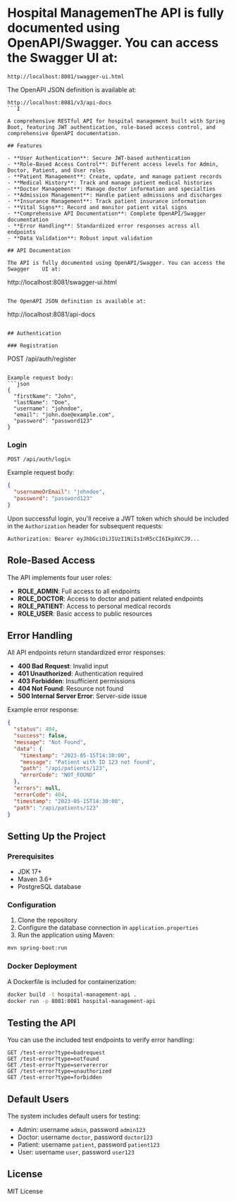 # Hospital ManagemenThe API is fully documented using OpenAPI/Swagger. You can access the Swagger UI at:

```
http://localhost:8081/swagger-ui.html
```

The OpenAPI JSON definition is available at:

```
http://localhost:8081/v3/api-docs
```I

A comprehensive RESTful API for hospital management built with Spring Boot, featuring JWT authentication, role-based access control, and comprehensive OpenAPI documentation.

## Features

- **User Authentication**: Secure JWT-based authentication
- **Role-Based Access Control**: Different access levels for Admin, Doctor, Patient, and User roles
- **Patient Management**: Create, update, and manage patient records
- **Medical History**: Track and manage patient medical histories
- **Doctor Management**: Manage doctor information and specialties
- **Admission Management**: Handle patient admissions and discharges
- **Insurance Management**: Track patient insurance information
- **Vital Signs**: Record and monitor patient vital signs
- **Comprehensive API Documentation**: Complete OpenAPI/Swagger documentation
- **Error Handling**: Standardized error responses across all endpoints
- **Data Validation**: Robust input validation

## API Documentation

The API is fully documented using OpenAPI/Swagger. You can access the Swagger    UI at:

```
http://localhost:8081/swagger-ui.html
```

The OpenAPI JSON definition is available at:

```
http://localhost:8081/api-docs
```

## Authentication

### Registration

```
POST /api/auth/register
```

Example request body:
```json
{
  "firstName": "John",
  "lastName": "Doe",
  "username": "johndoe",
  "email": "john.doe@example.com",
  "password": "password123"
}
```

### Login

```
POST /api/auth/login
```

Example request body:
```json
{
  "usernameOrEmail": "johndoe",
  "password": "password123"
}
```

Upon successful login, you'll receive a JWT token which should be included in the `Authorization` header for subsequent requests:

```
Authorization: Bearer eyJhbGciOiJIUzI1NiIsInR5cCI6IkpXVCJ9...
```

## Role-Based Access

The API implements four user roles:

- **ROLE_ADMIN**: Full access to all endpoints
- **ROLE_DOCTOR**: Access to doctor and patient related endpoints
- **ROLE_PATIENT**: Access to personal medical records
- **ROLE_USER**: Basic access to public resources

## Error Handling

All API endpoints return standardized error responses:

- **400 Bad Request**: Invalid input
- **401 Unauthorized**: Authentication required
- **403 Forbidden**: Insufficient permissions
- **404 Not Found**: Resource not found
- **500 Internal Server Error**: Server-side issue

Example error response:

```json
{
  "status": 404,
  "success": false,
  "message": "Not Found",
  "data": {
    "timestamp": "2023-05-15T14:30:00",
    "message": "Patient with ID 123 not found",
    "path": "/api/patients/123",
    "errorCode": "NOT_FOUND"
  },
  "errors": null,
  "errorCode": 404,
  "timestamp": "2023-05-15T14:30:00",
  "path": "/api/patients/123"
}
```

## Setting Up the Project

### Prerequisites

- JDK 17+
- Maven 3.6+
- PostgreSQL database

### Configuration

1. Clone the repository
2. Configure the database connection in `application.properties`
3. Run the application using Maven:

```bash
mvn spring-boot:run
```

### Docker Deployment

A Dockerfile is included for containerization:

```bash
docker build -t hospital-management-api .
docker run -p 8081:8081 hospital-management-api
```

## Testing the API

You can use the included test endpoints to verify error handling:

```
GET /test-error?type=badrequest
GET /test-error?type=notfound
GET /test-error?type=servererror
GET /test-error?type=unauthorized
GET /test-error?type=forbidden
```

## Default Users

The system includes default users for testing:

- Admin: username `admin`, password `admin123`
- Doctor: username `doctor`, password `doctor123`
- Patient: username `patient`, password `patient123`
- User: username `user`, password `user123`

## License

MIT License